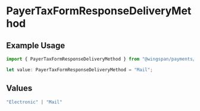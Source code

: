 # PayerTaxFormResponseDeliveryMethod

## Example Usage

```typescript
import { PayerTaxFormResponseDeliveryMethod } from "@wingspan/payments/sdk/models/shared";

let value: PayerTaxFormResponseDeliveryMethod = "Mail";
```

## Values

```typescript
"Electronic" | "Mail"
```
